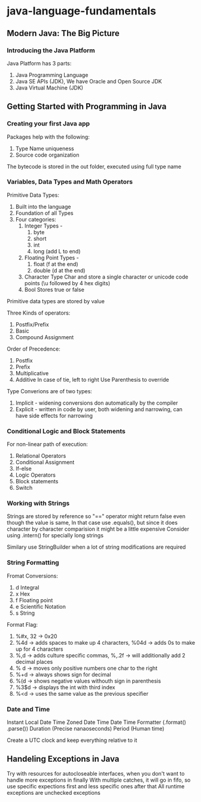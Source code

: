 # java-language-fundamentals
## Modern Java: The Big Picture
### Introducing the Java Platform
Java Platform has 3 parts:
1. Java Programming Language
2. Java SE APIs (JDK), We have Oracle and Open Source JDK
3. Java Virtual Machine (JDK)
## Getting Started with Programming in Java
### Creating your first Java app
Packages help with the following:
1. Type Name uniqueness
2. Source code organization

The bytecode is stored in the out folder, executed using full type name
### Variables, Data Types and Math Operators
Primitive Data Types:
1. Built into the language
2. Foundation of all Types
3. Four categories:
	1. Integer Types -
		1. byte
		2. short
		3. int
		4. long (add L to end)
	2. Floating Point Types -
		1. float (f at the end)
		2. double (d at the end)
	3. Character Type
		Char and store a single character or unicode code points (\u followed by 4 hex digits)
	4. Bool
		Stores true or false

Primitive data types are stored by value

Three Kinds of operators:
1. Postfix/Prefix
2. Basic
3. Compound Assignment

Order of Precedence:
1. Postfix
2. Prefix
3. Multiplicative
4. Additive
In case of tie, left to right
Use Parenthesis to override

Type Converions are of two types:
1. Implicit - widening conversions don automatically by the compiler
2. Explicit - written in code by user, both widening and narrowing, can have side effects for narrowing
### Conditional Logic and Block Statements
For non-linear path of execution:
1. Relational Operators
2. Conditional Assignment
3. If-else
3. Logic Operators
4. Block statements
5. Switch
### Working with Strings
Strings are stored by reference so "==" operator might return false even though the value is same,
In that case use .equals(), but since it does character by character comparision it might be a little expensive
Consider using .intern() for specially long strings

Similary use StringBuilder when a lot of string modifications are required

### String Formatting
Fromat Conversions:
1. d Integral
2. x Hex
3. f Floating point
4. e Scientific Notation
5. s String

Format Flag:
1. %#x, 32 -> 0x20
2. %4d -> adds spaces to make up 4 characters, %04d -> adds 0s to make up for 4 characters
3. %,d -> adds culture specific commas, %,.2f -> will additionally add 2 decimal places
4. % d -> moves only positive numbers one char to the right
5. %+d -> always shows sign for decimal
6. %(d -> shows negative values withouth sign in parenthesis
7. %3$d -> displays the int with third index
8. %<d -> uses the same value as the previous specifier

### Date and Time
Instant
Local Date Time
Zoned Date Time
Date Time Formatter (.format() .parse())
Duration (Precise nanaoseconds)
Period (Human time)
	
Create a UTC clock and keep everything relative to it
## Handeling Exceptions in Java
Try with resources for autocloseable interfaces, when you don't want to handle more exceptions in finally
With multiple catches, it will go in fifo, so use specific expections first and less specific ones after that
All runtime exceptions are unchecked exceptions
